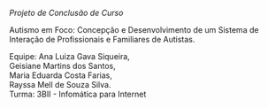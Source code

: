*Projeto de Conclusão de Curso* 

Autismo em Foco: Concepção e Desenvolvimento de um Sistema de Interação de Profissionais e Familiares de Autistas.

Equipe: Ana Luiza Gava Siqueira,<br>
        Geisiane Martins dos Santos,<br> 
        Maria Eduarda Costa Farias,<br> 
        Rayssa Mell de Souza Silva.<br> 
Turma: 3BII - Infomática para Internet
